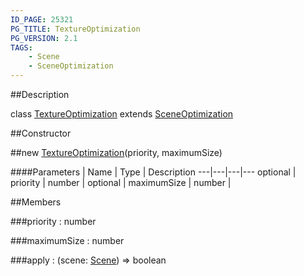 ```yaml
---
ID_PAGE: 25321
PG_TITLE: TextureOptimization
PG_VERSION: 2.1
TAGS:
    - Scene
    - SceneOptimization
---
```

##Description

class [TextureOptimization](/classes/2.2-alpha/TextureOptimization) extends [SceneOptimization](/classes/2.2-alpha/SceneOptimization)



##Constructor

##new [TextureOptimization](/classes/2.2-alpha/TextureOptimization)(priority, maximumSize)



####Parameters
 | Name | Type | Description
---|---|---|---
optional | priority | number | 
optional | maximumSize | number | 

##Members

###priority : number



###maximumSize : number



###apply : (scene: [Scene](/classes/2.2-alpha/Scene)) =&gt; boolean



